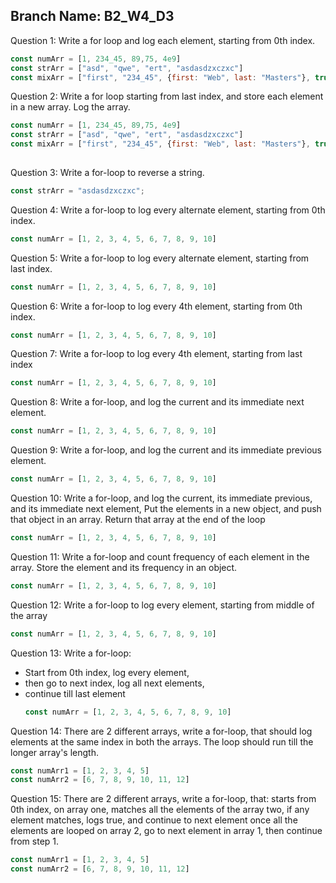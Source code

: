 ## Branch Name: B2_W4_D3
Question 1: Write a for loop and log each element, starting from 0th index.
  ```javascript
  const numArr = [1, 234_45, 89,75, 4e9]
const strArr = ["asd", "qwe", "ert", "asdasdzxczxc"]
const mixArr = ["first", "234_45", {first: "Web", last: "Masters"}, true]

  ```
      
Question 2: Write a for loop starting from last index, and store each element in a new array. Log the array.
  ```javascript
  const numArr = [1, 234_45, 89,75, 4e9]
const strArr = ["asd", "qwe", "ert", "asdasdzxczxc"]
const mixArr = ["first", "234_45", {first: "Web", last: "Masters"}, true]
    

  ```
      
Question 3: Write a for-loop to reverse a string.
  ```javascript
  const strArr = "asdasdzxczxc";

  ```
      
Question 4: Write a for-loop to log every alternate element, starting from 0th index.
  ```javascript
  const numArr = [1, 2, 3, 4, 5, 6, 7, 8, 9, 10]    

  ```
      
Question 5: Write a for-loop to log every alternate element, starting from last index.
  ```javascript
  const numArr = [1, 2, 3, 4, 5, 6, 7, 8, 9, 10]    

  ```
      
Question 6: Write a for-loop to log every 4th element, starting from 0th index.
  ```javascript
  const numArr = [1, 2, 3, 4, 5, 6, 7, 8, 9, 10]    

  ```
      
Question 7: Write a for-loop to log every 4th element, starting from last index
  ```javascript
  const numArr = [1, 2, 3, 4, 5, 6, 7, 8, 9, 10]    

  ```
      
Question 8: Write a for-loop, and log the current and its immediate next element.
  ```javascript
  const numArr = [1, 2, 3, 4, 5, 6, 7, 8, 9, 10]    

  ```
      
Question 9: Write a for-loop, and log the current and its immediate previous element.
  ```javascript
  const numArr = [1, 2, 3, 4, 5, 6, 7, 8, 9, 10]    

  ```
      
Question 10: Write a for-loop, and log the current, its immediate previous, and its immediate next element,
Put the elements in a new object, and push that object in an array.
Return that array at the end of the loop
  ```javascript
  const numArr = [1, 2, 3, 4, 5, 6, 7, 8, 9, 10]    

  ```
      
Question 11: Write a for-loop and count frequency of each element in the array. Store the element and its frequency in an object.
  ```javascript
  const numArr = [1, 2, 3, 4, 5, 6, 7, 8, 9, 10]    

  ```
      
Question 12: Write a for-loop to log every element, starting from middle of the array
  ```javascript
  const numArr = [1, 2, 3, 4, 5, 6, 7, 8, 9, 10]    

  ```
      
Question 13: Write a for-loop:
- Start from 0th index, log every element,
- then go to next index, log all next elements,
- continue till last element
  ```javascript
  const numArr = [1, 2, 3, 4, 5, 6, 7, 8, 9, 10]    

  ```
      
Question 14: There are 2 different arrays, write a for-loop, that should log elements at the same index in both the arrays. The loop should run till the longer array's length.
  ```javascript
  const numArr1 = [1, 2, 3, 4, 5]
const numArr2 = [6, 7, 8, 9, 10, 11, 12]    

  ```
      
Question 15: There are 2 different arrays, write a for-loop, that:
starts from 0th index, on array one,
matches all the elements of the array two,
if any element matches, logs true, and continue to next element
once all the elements are looped on array 2, go to next element in array 1, then continue from step 1.
  ```javascript
  const numArr1 = [1, 2, 3, 4, 5]
const numArr2 = [6, 7, 8, 9, 10, 11, 12]    

  ```
      